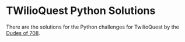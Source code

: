 # TWilioQuest Python Solutions

There are the solutions for the Python challenges for TwilioQuest by the [Dudes of 708](https://dudesof708.com).
